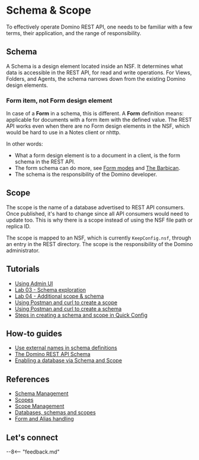 # Schema & Scope

To effectively operate Domino REST API, one needs to be familiar with a few terms, their application, and the range of responsibility.

## Schema

A Schema is a design element located inside an NSF. It determines what data is accessible in the REST API, for read and write operations. For Views, Folders, and Agents, the schema narrows down from the existing Domino design elements.

### Form item, not Form design element

In case of a **Form** in a schema, this is different. A **Form** definition means: applicable for documents with a form item with the defined value. The REST API works even when there are no Form design elements in the NSF, which would be hard to use in a Notes client or nhttp.

In other words:

- What a form design element is to a document in a client, is the form schema in the REST API.
- The form schema can do more, see [Form modes](../topicguides/formmodes.md) and [The Barbican](../topicguides/barbican.md).
- The schema is the responsibility of the Domino developer.

## Scope

The scope is the name of a database advertised to REST API consumers. Once published, it's hard to change since all API consumers would need to update too. This is why there is a scope instead of using the NSF file path or replica ID.

The scope is mapped to an NSF, which is currently `KeepConfig.nsf`, through an entry in the REST directory. The scope is the responsibility of the Domino administrator.

## Tutorials

- [Using Admin UI](../tutorial/adminui.md)
- [Lab 03 - Schema exploration](../tutorial/walkthrough/lab-03.md)
- [Lab 04 - Additional scope & schema](../tutorial/walkthrough/lab-04.md)
- [Using Postman and curl to create a scope](../tutorial/postmancurl.md#create-a-scope)
- [Using Postman and curl to create a schema](../tutorial/postmancurl.md#create-a-schema)
- [Steps in creating a schema and scope in Quick Config](../tutorial/walkthrough/lab-02.md#steps-in-creating-a-schema-and-scope-in-quick-config)

## How-to guides

- [Use external names in schema definitions](../howto/database/externalnames.md)
- [The Domino REST API Schema](../howto/database/enablingadb.md#the-domino-rest-api-schema)
- [Enabling a database via Schema and Scope](../howto/database/enablingadb.md#enabling-a-database-via-schema-and-scope)

## References

- [Schema Management](../references/usingwebui/schemaui.md)
- [Scopes](../references/usingdominorestapi/scopes.md)
- [Scope Management](../references/usingwebui/scopeui.md)
- [Databases, schemas and scopes](../topicguides/understanding.md#databases-schemas-and-scopes)
- [Form and Alias handling](../references/usingdominorestapi/formnames.md)

## Let's connect

--8<-- "feedback.md"
